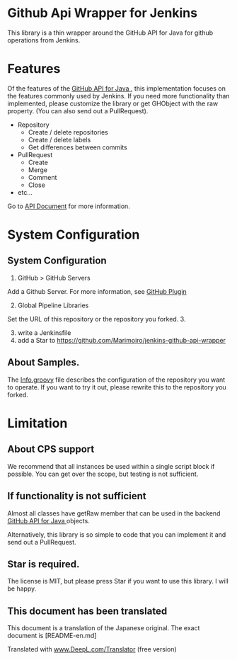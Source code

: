 # Github Api Wrapper for Jenkins
This library is a thin wrapper around the GitHub API for Java for github operations from Jenkins.

# Features

Of the features of the [GitHub API for Java
](https://github-api.kohsuke.org/), this implementation focuses on the features commonly used by Jenkins. If you need more functionality than implemented, please customize the library or get GHObject with the raw property. (You can also send out a PullRequest).

 * Repository
    * Create / delete repositories
    * Create / delete labels
    * Get differences between commits
 * PullRequest
    * Create
    * Merge
    * Comment 
    * Close
  * etc...

Go to [API Document](docs/index.html) for more information.

# System Configuration

## System Configuration 

1. GitHub > GitHub Servers

Add a Github Server.
For more information, see [GitHub Plugin](https://plugins.jenkins.io/github/)

2. Global Pipeline Libraries

Set the URL of this repository or the repository you forked. 3.

3. write a Jenkinsfile
4. add a Star to https://github.com/Marimoiro/jenkins-github-api-wrapper

## About Samples.

The [Info.groovy](samples/Info.groovy) file describes the configuration of the repository you want to operate.
If you want to try it out, please rewrite this to the repository you forked.


# Limitation

## About CPS support

We recommend that all instances be used within a single script block if possible.
You can get over the scope, but testing is not sufficient.

## If functionality is not sufficient

Almost all classes have getRaw member that can be used in the backend [GitHub API for Java
](https://github-api.kohsuke.org/) objects.

Alternatively, this library is so simple to code that you can implement it and send out a PullRequest.

## Star is required.

The license is MIT, but please press Star if you want to use this library.
I will be happy.

## This document has been translated
This document is a translation of the Japanese original.
The exact document is [README-en.md]

Translated with www.DeepL.com/Translator (free version)
